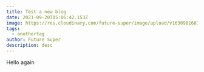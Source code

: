 ```yaml
---
title: Test a new blog
date: 2021-09-20T05:06:42.153Z
image: https://res.cloudinary.com/future-super/image/upload/v1630981683/panels2.png
tags:
  - anothertag
author: Future Super
description: desc
---
```

Hello again
